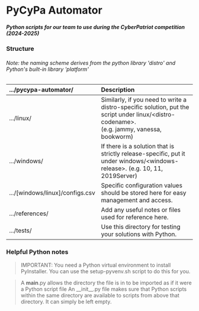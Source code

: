 PyCyPa Automator
================
##### Python scripts for our team to use during the CyberPatriot competition (2024-2025)

### Structure

###### Note: the naming scheme derives from the python library _'distro'_ and Python's built-in library _'platform'_
| .../pycypa-automator/ | Description |
| :- | :----- |
| .../linux/			| Similarly, if you need to write a distro-specific solution, put the script under linux/\<distro-codename\>.<br>(e.g. jammy, vanessa, bookworm) |
| .../windows/		| If there is a solution that is strictly release-specific, put it under windows/\<windows-release\>. (e.g. 10, 11, 2019Server) |
| .../\[windows/linux]/configs.csv | Specific configuration values should be stored here for easy management and access.
| .../references/ 	| Add any useful notes or files used for reference here. |
| .../tests/			| Use this directory for testing your solutions with Python.

### Helpful Python notes

> IMPORTANT: You need a Python virtual environment to install PyInstaller.
> You can use the setup-pyvenv.sh script to do this for you.

> A __main__.py allows the directory the file is in to be imported as if it were a Python script file
> An \_\_init\_\_.py file makes sure that Python scripts within the same directory are available to scripts from above that directory. It can simply be left empty.
